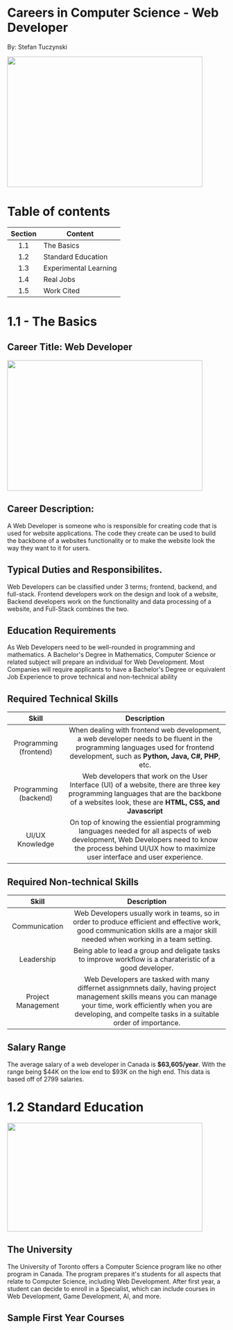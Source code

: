 # Careers in Computer Science - Web Developer
By: Stefan Tuczynski

<img src="https://images.techopedia.com/images/uploads/web-developer.jpg" width="450" height="300">

# Table of contents

|  Section  |        Content        |
| :-------: | --------------------- |
| 1.1       | The Basics            |
| 1.2       | Standard Education    |
| 1.3       | Experimental Learning |
| 1.4       | Real Jobs             |
| 1.5       | Work Cited            |

# 1.1 - The Basics

## **Career Title:** Web Developer

<img src="https://www.ironhack.com/static/287f23f4c46b052fc5c841f0e2b452c2/c1157/web.png" width="450" height="300">

## Career Description:
A Web Developer is someone who is responsible for creating code that is used for website applications. The code they create can be used to build the backbone of a websites functionality or to make the website look the way they want to it for users.

## Typical Duties and Responsibilites. 
Web Developers can be classified under 3 terms; frontend, backend, and full-stack. Frontend developers work on the design and look of a website, Backend developers work on the functionality and data processing of a website, and Full-Stack combines the two. 

## Education Requirements
As Web Developers need to be well-rounded in programming and mathematics. A Bachelor's Degree in Mathematics, Computer Science or related subject will prepare an individual for Web Development. Most Companies will require applicants to have a Bachelor's Degree or equivalent Job Experience to prove technical and non-technical ability 

## Required Technical Skills


|  Skill                 |    Description  |
| :-------:              | :---------------------: |
| Programming (frontend) | When dealing with frontend web development, a web developer needs to be fluent in the programming languages used for frontend development, such as **Python, Java, C#, PHP**, etc.      |
| Programming (backend)  | Web developers that work on the User Interface (UI) of a website, there are three key programming languages that are the backbone of a websites look, these are **HTML, CSS, and Javascript**     |
| UI/UX Knowledge        | On top of knowing the essiential programming languages needed for all aspects of web development, Web Developers need to know the process behind UI/UX how to maximize user interface and user experience.  |



## Required Non-technical Skills

|  Skill                 |    Description  
| :-------:              | :---------------------: 
| Communication          | Web Developers usually work in teams, so in order to produce efficient and effective work, good communication skills are a major skill needed when working in a team setting. 
| Leadership             | Being able to lead a group and deligate tasks to improve workflow is a charateristic of a good developer.    
| Project Management     | Web Developers are tasked with many differnet assignmnets daily, having project management skills means you can manage your time, work efficiently when you are developing, and compelte tasks in a suitable order of importance. 


## Salary Range
The average salary of a web developer in Canada is **$63,605/year**. With the range being $44K on the low end to $93K on the high end. This data is based off of 2799 salaries. 

# 1.2 Standard Education

<img src="https://www.transitionresourceguide.ca/sites/transitionresourceguide.ca/files/styles/hero_image/public/img/hero/Toronto_1.png?itok=lU6Pgn01" width="450" height="250">

## The University
The University of Toronto offers a Computer Science program like no other program in Canada. The program prepares it's students for all aspects that relate to Computer Science, including Web Development. After first year, a student can decide to enroll in a Specialist, which can include courses in Web Development, Game Development, AI, and more. 

## Sample First Year Courses







